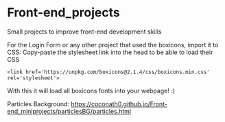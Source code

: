 # Front-end_projects
Small projects to improve front-end development skills

For the Login Form or any other project that used the boxicons, import it to CSS:
Copy-paste the stylesheet link into the head to be able to load their CSS
```
<link href='https://unpkg.com/boxicons@2.1.4/css/boxicons.min.css' rel='stylesheet'>
```
With this it will load all boxicons fonts into your webpage! :)


Particles Background: 
https://coconath0.github.io/Front-end_miniprojects/particlesBG/particles.html
